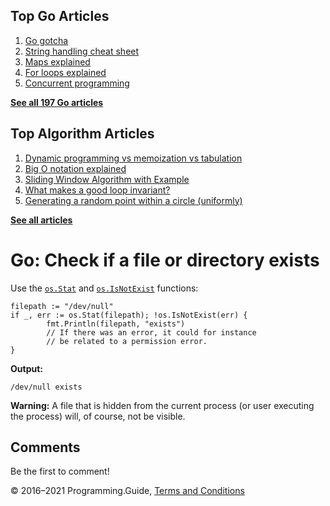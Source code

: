 



## Top Go Articles

1.  [Go gotcha](go-gotcha.html)
2.  [String handling cheat sheet](string-functions-reference-cheat-sheet.html)
3.  [Maps explained](maps-explained.html)
4.  [For loops explained](for-loop.html)
5.  [Concurrent programming](go-concurrency-tutorial.html)

[**See all 197 Go articles**](index.html)



## Top Algorithm Articles

1.  [Dynamic programming vs memoization vs tabulation](../dynamic-programming-vs-memoization-vs-tabulation.html)
2.  [Big O notation explained](../big-o-notation-explained.html)
3.  [Sliding Window Algorithm with Example](../sliding-window-example.html)
4.  [What makes a good loop invariant?](../what-makes-a-good-loop-invariant.html)
5.  [Generating a random point within a circle (uniformly)](../random-point-within-circle.html)

[**See all articles**](../index.html)

# Go: Check if a file or directory exists

Use the [`os.Stat`](https://golang.org/pkg/os/#Stat) and [`os.IsNotExist`](https://golang.org/pkg/os/#IsNotExist) functions:

    filepath := "/dev/null"
    if _, err := os.Stat(filepath); !os.IsNotExist(err) {
            fmt.Println(filepath, "exists")
            // If there was an error, it could for instance
            // be related to a permission error.
    }

**Output:**

    /dev/null exists

**Warning:** A file that is hidden from the current process (or user executing the process) will, of course, not be visible.

## Comments

Be the first to comment!

© 2016–2021 Programming.Guide, [Terms and Conditions](../terms-and-conditions.html)
